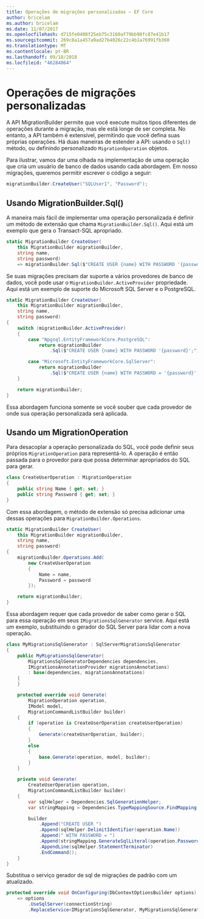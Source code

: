 ```yaml
---
title: Operações de migrações personalizadas – EF Core
author: bricelam
ms.author: bricelam
ms.date: 11/07/2017
ms.openlocfilehash: d715fe0408f25eb75c3160af79bb98fc87e41b17
ms.sourcegitcommit: 269c8a1a457a9ad27b4026c22c4b1a76991fb360
ms.translationtype: MT
ms.contentlocale: pt-BR
ms.lasthandoff: 09/18/2018
ms.locfileid: "46284064"
---
```

<a name="custom-migrations-operations"></a>Operações de migrações personalizadas
============================
A API MigrationBuilder permite que você execute muitos tipos diferentes de operações durante a migração, mas ele está longe de ser completa. No entanto, a API também é extensível, permitindo que você defina suas próprias operações. Há duas maneiras de estender a API: usando o `Sql()` método, ou definindo personalizado `MigrationOperation` objetos.

Para ilustrar, vamos dar uma olhada na implementação de uma operação que cria um usuário de banco de dados usando cada abordagem. Em nosso migrações, queremos permitir escrever o código a seguir:

``` csharp
migrationBuilder.CreateUser("SQLUser1", "Password");
```

<a name="using-migrationbuildersql"></a>Usando MigrationBuilder.Sql()
----------------------------
A maneira mais fácil de implementar uma operação personalizada é definir um método de extensão que chama `MigrationBuilder.Sql()`.
Aqui está um exemplo que gera o Transact-SQL apropriado.

``` csharp
static MigrationBuilder CreateUser(
    this MigrationBuilder migrationBuilder,
    string name,
    string password)
    => migrationBuilder.Sql($"CREATE USER {name} WITH PASSWORD '{password}';");
```

Se suas migrações precisam dar suporte a vários provedores de banco de dados, você pode usar o `MigrationBuilder.ActiveProvider` propriedade. Aqui está um exemplo de suporte do Microsoft SQL Server e o PostgreSQL.

``` csharp
static MigrationBuilder CreateUser(
    this MigrationBuilder migrationBuilder,
    string name,
    string password)
{
    switch (migrationBuilder.ActiveProvider)
    {
        case "Npgsql.EntityFrameworkCore.PostgreSQL":
            return migrationBuilder
                .Sql($"CREATE USER {name} WITH PASSWORD '{password}';");

        case "Microsoft.EntityFrameworkCore.SqlServer":
            return migrationBuilder
                .Sql($"CREATE USER {name} WITH PASSWORD = '{password}';");
    }

    return migrationBuilder;
}
```

Essa abordagem funciona somente se você souber que cada provedor de onde sua operação personalizada será aplicada.

<a name="using-a-migrationoperation"></a>Usando um MigrationOperation
---------------------------
Para desacoplar a operação personalizada do SQL, você pode definir seus próprios `MigrationOperation` para representá-lo. A operação é então passada para o provedor para que possa determinar apropriados do SQL para gerar.

``` csharp
class CreateUserOperation : MigrationOperation
{
    public string Name { get; set; }
    public string Password { get; set; }
}
```

Com essa abordagem, o método de extensão só precisa adicionar uma dessas operações para `MigrationBuilder.Operations`.

``` csharp
static MigrationBuilder CreateUser(
    this MigrationBuilder migrationBuilder,
    string name,
    string password)
{
    migrationBuilder.Operations.Add(
        new CreateUserOperation
        {
            Name = name,
            Password = password
        });

    return migrationBuilder;
}
```

Essa abordagem requer que cada provedor de saber como gerar o SQL para essa operação em seus `IMigrationsSqlGenerator` service. Aqui está um exemplo, substituindo o gerador do SQL Server para lidar com a nova operação.

``` csharp
class MyMigrationsSqlGenerator : SqlServerMigrationsSqlGenerator
{
    public MyMigrationsSqlGenerator(
        MigrationsSqlGeneratorDependencies dependencies,
        IMigrationsAnnotationProvider migrationsAnnotations)
        : base(dependencies, migrationsAnnotations)
    {
    }

    protected override void Generate(
        MigrationOperation operation,
        IModel model,
        MigrationCommandListBuilder builder)
    {
        if (operation is CreateUserOperation createUserOperation)
        {
            Generate(createUserOperation, builder);
        }
        else
        {
            base.Generate(operation, model, builder);
        }
    }

    private void Generate(
        CreateUserOperation operation,
        MigrationCommandListBuilder builder)
    {
        var sqlHelper = Dependencies.SqlGenerationHelper;
        var stringMapping = Dependencies.TypeMappingSource.FindMapping(typeof(string));

        builder
            .Append("CREATE USER ")
            .Append(sqlHelper.DelimitIdentifier(operation.Name))
            .Append(" WITH PASSWORD = ")
            .Append(stringMapping.GenerateSqlLiteral(operation.Password))
            .AppendLine(sqlHelper.StatementTerminator)
            .EndCommand();
    }
}
```

Substitua o serviço gerador de sql de migrações de padrão com um atualizado.

``` csharp
protected override void OnConfiguring(DbContextOptionsBuilder options)
    => options
        .UseSqlServer(connectionString)
        .ReplaceService<IMigrationsSqlGenerator, MyMigrationsSqlGenerator>();
```
